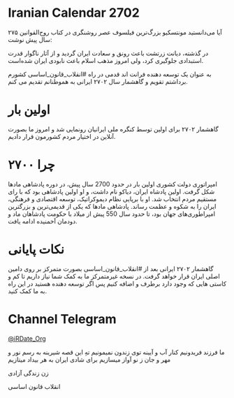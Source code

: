 # Iranian Calendar 2702

آیا می‌دانستید مونتسکیو بزرگ‌ترین فیلسوف عصر روشنگری در کتاب روح‌القوانین ۲۷۵ سال پیش نوشت:

در گذشته، دیانت زرتشت باعث رونق و سعادت ایران گردید و از آثار ناگوار قدرت استبدادی جلوگیری کرد، ولی امروز مذهب اسلام باعث نابودی ایران شده‌است.

به عنوان یک توسعه دهنده فرانت اند قدمی در راه #انقلاب_قانون_اساسی کشورم برداشتم تقویم و گاهشمار سال ۲۷۰۲ ایرانی به هموطنانم تقدیم می کنم.

# اولین بار
گاهشمار ۲۷۰۲ برای اولین توسط کنگره ملی ایرانیان رونمایی شد و امروز ما بصورت آنلاین در اختیار مردم کشورمون قرار دادیم.

# چرا ۲۷۰۰
امپراتوری دولت کشوری اولین بار در حدود 2700 سال پیش، در دوره پادشاهی مادها شکل گرفت. اولین پادشاه ایران، دیاکو نام داشت، و او اولین پادشاهی بود که با رای مستقیم مردم انتخاب شد. او با برپایی نظام دیموکراتیک، توسعه اقتصادی و فرهنگی، ایران را به شکوه و عظمت رساند. پادشاهی مادها که یکی از قدیمی‌ترین و بزرگترین امپراطوری‌های جهان بود، تا حدود سال 550 پیش از میلاد با حکومت پادشاهان ماد و دودمان آخمنیده ادامه یافت.

# نکات پایانی
گاهشمار ۲۷۰۲ ایرانی  بعد از #انقلاب_قانون_اساسی بصورت متمرکز بر روی دامین اصلی ایران قرار خواهد گرفت.
در نسخه غیرمتمرکز ما به کمک شما نیاز داریم تا کم و کاستی هایی که وجود دارد برطرف و اضافه کنیم پس اگر توسعه دهنده هستید در این راه به ما کمک کنید.

# Channel Telegram
<a href="https://t.me/iRDate_Org">@iRDate_Org</a>

ما فرزند فریدونیم کنار آب و آیینه
توی زندون نمیمونیم تهِ این قصه شیرینه
به رسم نور و مهر و جان ز نو آواز میسازیم
برای شادی ایران به هر بیداد میتازیم

زن زندگی آزادی

انقلاب قانون اساسی 
